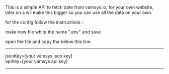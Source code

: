 This is a simple API to fetch date from 
vamsys.io, for your own website, 
later on a wil make this bigger 
so you can use all the data on your own. 


for the config follow the instructions :

make new file white the name ".env" and save 

open the file and copy the below this line.

----------------------------------------------

jsonKey=[your vamsys json key]<br>
apiKey=[your vamsys api key]

----------------------------------------------
